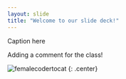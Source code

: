 ```yaml
---
layout: slide
title: "Welcome to our slide deck!"
---
```


Caption here

Adding a comment for the class!

![femalecodertocat](https://octodex.github.com/images/femalecodertocat.png)
{: .center}
